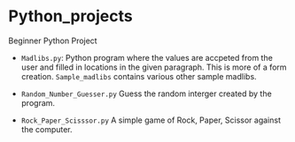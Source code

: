 # Python_projects
Beginner Python Project


- `Madlibs.py`:
Python program where the values are accpeted from the user and filled in locations in the given paragraph. This is more of a form creation.
`Sample_madlibs` contains various other sample madlibs.

- `Random_Number_Guesser.py`
Guess the random interger created by the program. 

- `Rock_Paper_Scisssor.py`
A simple game of Rock, Paper, Scissor against the computer.
